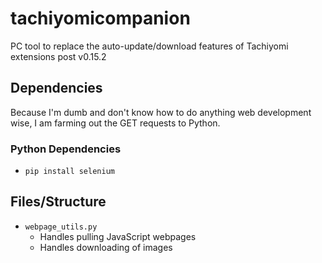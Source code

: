 # tachiyomicompanion
PC tool to replace the auto-update/download features of Tachiyomi extensions post v0.15.2


## Dependencies

Because I'm dumb and don't know how to do anything web development wise, I am farming out the GET requests to Python.

### Python Dependencies

* `pip install selenium`

## Files/Structure

* `webpage_utils.py`
  * Handles pulling JavaScript webpages
  * Handles downloading of images